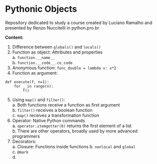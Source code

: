 # Pythonic Objects
Repository dedicated to study a course created by Luciano Ramalho and presented by Renzo Nuccitelli in python.pro.br

**Content:**  
1. Difference between `globals()` and `locals()`
2. Function as object: Attributes and properties  
    a. `function.__name__`  
    b. `function.__code__.co_code`  
3. Anonymous function: `func_double = lambda x: x*2`
4. Function as argument:
```
def execute(f, n=1):
    for _ in range(n):
        f()
```
5. Using `map()` and `filter()`:  
    a. Both functions receive a function as first argument  
    b. `filter()` receives a boolean function  
    c. `map()` receives a transformation function
6. Operator: Native Python commands  
    a. `operator.itemgetter(0)` returns the first element of a list  
    b. There are other operators, broadly used by more advanced programmers
7. Decorators:  
    a. Closure: Functions inside functions
    b. `nonlocal` and `global`  
    c. `@mark`  
    d. 